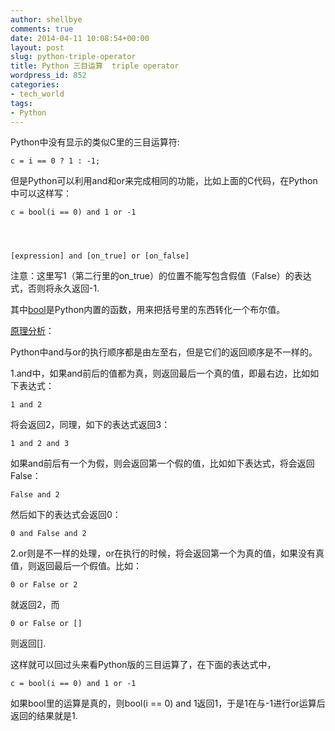 ```yaml
---
author: shellbye
comments: true
date: 2014-04-11 10:08:54+00:00
layout: post
slug: python-triple-operator
title: Python 三目运算  triple operator
wordpress_id: 852
categories:
- tech_world
tags:
- Python
---
```


Python中没有显示的类似C里的三目运算符:

    
    c = i == 0 ? 1 : -1;


但是Python可以利用and和or来完成相同的功能，比如上面的C代码，在Python中可以这样写：

    
    c = bool(i == 0) and 1 or -1



    
    [expression] and [on_true] or [on_false]


注意：这里写1（第二行里的on_true）的位置不能写包含假值（False）的表达式，否则将永久返回-1.

其中[bool](https://docs.python.org/2/library/functions.html#bool)是Python内置的函数，用来把括号里的东西转化一个布尔值。

[原理分析](http://www.diveintopython.net/power_of_introspection/and_or.html)：

Python中and与or的执行顺序都是由左至右，但是它们的返回顺序是不一样的。

1.and中，如果and前后的值都为真，则返回最后一个真的值，即最右边，比如如下表达式：

    
    1 and 2


将会返回2，同理，如下的表达式返回3：

    
    1 and 2 and 3


如果and前后有一个为假，则会返回第一个假的值，比如如下表达式，将会返回False：

    
    False and 2


然后如下的表达式会返回0：

    
    0 and False and 2


2.or则是不一样的处理，or在执行的时候，将会返回第一个为真的值，如果没有真值，则返回最后一个假值。比如：

    
    0 or False or 2


就返回2，而

    
    0 or False or []


则返回[].

这样就可以回过头来看Python版的三目运算了，在下面的表达式中，

    
    c = bool(i == 0) and 1 or -1


如果bool里的运算是真的，则bool(i == 0) and 1返回1，于是1在与-1进行or运算后返回的结果就是1.
